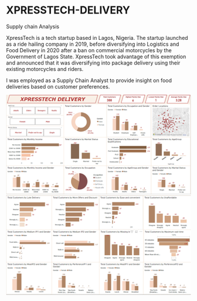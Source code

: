 # XPRESSTECH-DELIVERY
Supply chain Analysis


XpressTech is a tech startup based in Lagos, Nigeria. The
startup launched as a ride hailing company in 2019,
before diversifying into Logistics and Food Delivery in
2020 after a ban on commercial motorcycles by the
Government of Lagos State. XpressTech took advantage
of this exemption and announced that it was diversifying
into package delivery using their existing motorcycles
and riders.

I was employed as a Supply Chain Analyst to
provide insight on food deliveries based on customer
preferences.

<img src="xpresstech%20screenshot%201.PNG">
<img src="xpresstech%20screenshot%202.PNG">
